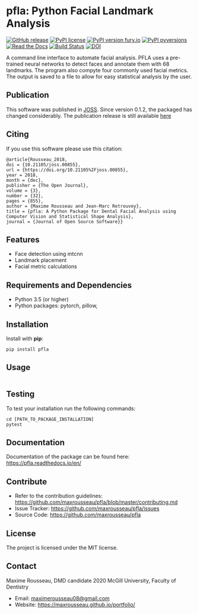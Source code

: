 pfla: Python Facial Landmark Analysis
=====================================
[![GitHub release](https://img.shields.io/github/release/maxrousseau/pfla.svg)](https://github.com/maxrousseau/pfla/releases)
[![PyPI license](https://img.shields.io/pypi/l/pfla.svg)](https://pypi.org/project/pfla/)
[![PyPI version fury.io](https://badge.fury.io/py/pfla.svg)](https://pypi.org/project/pfla/)
[![PyPI pyversions](https://img.shields.io/pypi/pyversions/pfla.svg)](https://pypi.org/project/pfla/)
[![Read the
Docs](https://img.shields.io/readthedocs/pip.svg)](https://pfla.readthedocs.io/en/v0.1.0/)
[![Build Status](https://travis-ci.org/maxrousseau/pfla.svg?branch=master)](https://travis-ci.org/maxrousseau/pfla)
[![DOI](http://joss.theoj.org/papers/10.21105/joss.00855/status.svg)](https://doi.org/10.21105/joss.00855)

A command line interface to automate facial analysis. PFLA uses a pre-trained
neural networks to detect faces and annotate them with 68 landmarks. The
program also compyte four commonly used facial metrics. The output is
saved to a file to allow for easy statistical analysis by the user.

Publication
-----------

This software was published in
[JOSS](https://joss.theoj.org/papers/10.21105/joss.00855). Since version 0.1.2,
the packaged has changed considerably. The publication release is still
available [here](https://github.com/maxrousseau/pfla/releases/tag/v0.1.1)


Citing
------

If you use this software please use this citation:

```
@article{Rousseau_2018,
doi = {10.21105/joss.00855},
url = {https://doi.org/10.21105%2Fjoss.00855},
year = 2018,
month = {dec},
publisher = {The Open Journal},
volume = {3},
number = {32},
pages = {855},
author = {Maxime Rousseau and Jean-Marc Retrouvey},
title = {pfla: A Python Package for Dental Facial Analysis using Computer Vision and Statistical Shape Analysis},
journal = {Journal of Open Source Software}}
```

Features
--------

- Face detection using mtcnn
- Landmark placement
- Facial metric calculations

Requirements and Dependencies
-----------------------------

-   Python 3.5 (or higher)
-   Python packages: pytorch, pillow, 

Installation
------------

Install with **pip**:

```shell
pip install pfla
```

Usage
-----


```shell
```

Testing
-------

To test your installation run the following commands:

```shell
cd [PATH_TO_PACKAGE_INSTALLATION]
pytest
```
Documentation
-------------

Documentation of the package can be found here:
<https://pfla.readthedocs.io/en/>

Contribute
----------

-   Refer to the contribution guidelines:
    <https://github.com/maxrousseau/pfla/blob/master/contributing.md>
-   Issue Tracker: <https://github.com/maxrousseau/pfla/issues>
-   Source Code: <https://github.com/maxrousseau/pfla>

License
-------

The project is licensed under the MIT license.

Contact
-------

Maxime Rousseau, DMD candidate 2020 McGill University, Faculty of Dentistry
- Email: <maximerousseau08@gmail.com>
- Website: <https://maxrousseau.github.io/portfolio/>


